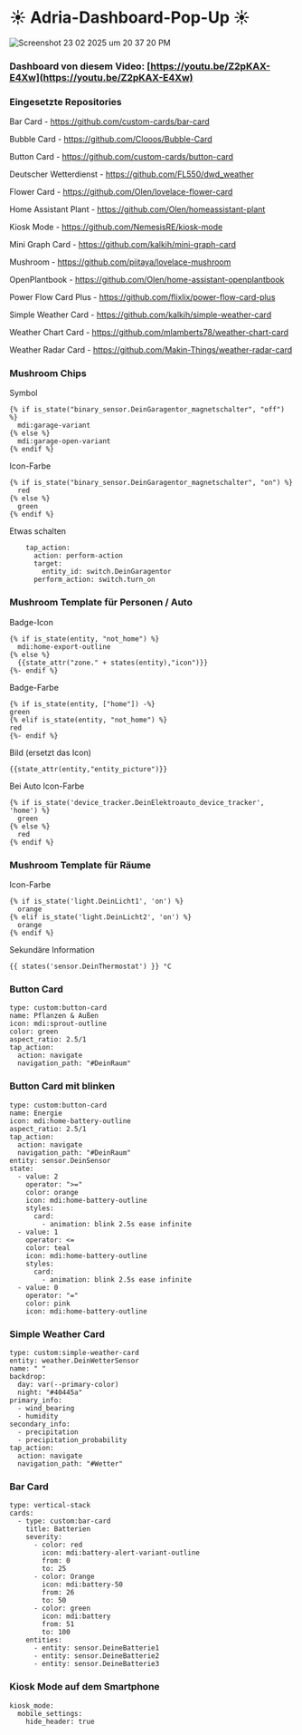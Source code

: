# ☀️ Adria-Dashboard-Pop-Up ☀️

![Screenshot 23 02 2025 um 20 37 20 PM](https://github.com/user-attachments/assets/db0cccf5-f125-4e73-8aa4-2dbb7a28fd9a)


### Dashboard von diesem Video: [https://youtu.be/Z2pKAX-E4Xw](https://youtu.be/Z2pKAX-E4Xw)

### Eingesetzte Repositories
Bar Card - https://github.com/custom-cards/bar-card

Bubble Card - https://github.com/Clooos/Bubble-Card

Button Card - https://github.com/custom-cards/button-card

Deutscher Wetterdienst - https://github.com/FL550/dwd_weather

Flower Card - https://github.com/Olen/lovelace-flower-card

Home Assistant Plant - https://github.com/Olen/homeassistant-plant

Kiosk Mode - https://github.com/NemesisRE/kiosk-mode

Mini Graph Card - https://github.com/kalkih/mini-graph-card

Mushroom - https://github.com/piitaya/lovelace-mushroom

OpenPlantbook - https://github.com/Olen/home-assistant-openplantbook

Power Flow Card Plus - https://github.com/flixlix/power-flow-card-plus

Simple Weather Card - https://github.com/kalkih/simple-weather-card

Weather Chart Card - https://github.com/mlamberts78/weather-chart-card

Weather Radar Card - https://github.com/Makin-Things/weather-radar-card


### Mushroom Chips

Symbol
```
{% if is_state("binary_sensor.DeinGaragentor_magnetschalter", "off") %}
  mdi:garage-variant
{% else %}
  mdi:garage-open-variant
{% endif %}
```

Icon-Farbe
```
{% if is_state("binary_sensor.DeinGaragentor_magnetschalter", "on") %}
  red
{% else %}
  green
{% endif %}
```

Etwas schalten
```
    tap_action:
      action: perform-action
      target:
        entity_id: switch.DeinGaragentor
      perform_action: switch.turn_on
```

### Mushroom Template für Personen / Auto

Badge-Icon
```
{% if is_state(entity, "not_home") %}
  mdi:home-export-outline
{% else %} 
  {{state_attr("zone." + states(entity),"icon")}}
{%- endif %}
```

Badge-Farbe
```
{% if is_state(entity, ["home"]) -%}
green
{% elif is_state(entity, "not_home") %}
red
{%- endif %}
```

Bild (ersetzt das Icon)
```
{{state_attr(entity,"entity_picture")}}
```

Bei Auto
Icon-Farbe
```
{% if is_state('device_tracker.DeinElektroauto_device_tracker', 'home') %}
  green
{% else %}
  red
{% endif %}
```

### Mushroom Template für Räume

Icon-Farbe
```
{% if is_state('light.DeinLicht1', 'on') %}
  orange
{% elif is_state('light.DeinLicht2', 'on') %}
  orange
{% endif %}
```

Sekundäre Information
```
{{ states('sensor.DeinThermostat') }} °C
```

### Button Card 
```
type: custom:button-card
name: Pflanzen & Außen
icon: mdi:sprout-outline
color: green
aspect_ratio: 2.5/1
tap_action:
  action: navigate
  navigation_path: "#DeinRaum"
```



### Button Card mit blinken
```
type: custom:button-card
name: Energie
icon: mdi:home-battery-outline
aspect_ratio: 2.5/1
tap_action:
  action: navigate
  navigation_path: "#DeinRaum"
entity: sensor.DeinSensor
state:
  - value: 2
    operator: ">="
    color: orange
    icon: mdi:home-battery-outline
    styles:
      card:
        - animation: blink 2.5s ease infinite
  - value: 1
    operator: <=
    color: teal
    icon: mdi:home-battery-outline
    styles:
      card:
        - animation: blink 2.5s ease infinite
  - value: 0
    operator: "="
    color: pink
    icon: mdi:home-battery-outline
```

### Simple Weather Card
```
type: custom:simple-weather-card
entity: weather.DeinWetterSensor
name: " "
backdrop:
  day: var(--primary-color)
  night: "#40445a"
primary_info:
  - wind_bearing
  - humidity
secondary_info:
  - precipitation
  - precipitation_probability
tap_action:
  action: navigate
  navigation_path: "#Wetter"
```

### Bar Card
```
type: vertical-stack
cards:
  - type: custom:bar-card
    title: Batterien
    severity:
      - color: red
        icon: mdi:battery-alert-variant-outline
        from: 0
        to: 25
      - color: Orange
        icon: mdi:battery-50
        from: 26
        to: 50
      - color: green
        icon: mdi:battery
        from: 51
        to: 100
    entities:
      - entity: sensor.DeineBatterie1
      - entity: sensor.DeineBatterie2
      - entity: sensor.DeineBatterie3
```

### Kiosk Mode auf dem Smartphone
```
kiosk_mode:
  mobile_settings:
    hide_header: true
```
